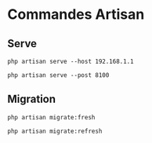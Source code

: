 # Commandes Artisan

## Serve

```console
php artisan serve --host 192.168.1.1
```

```console
php artisan serve --post 8100
```

## Migration

```console
php artisan migrate:fresh
```

```console
php artisan migrate:refresh
```